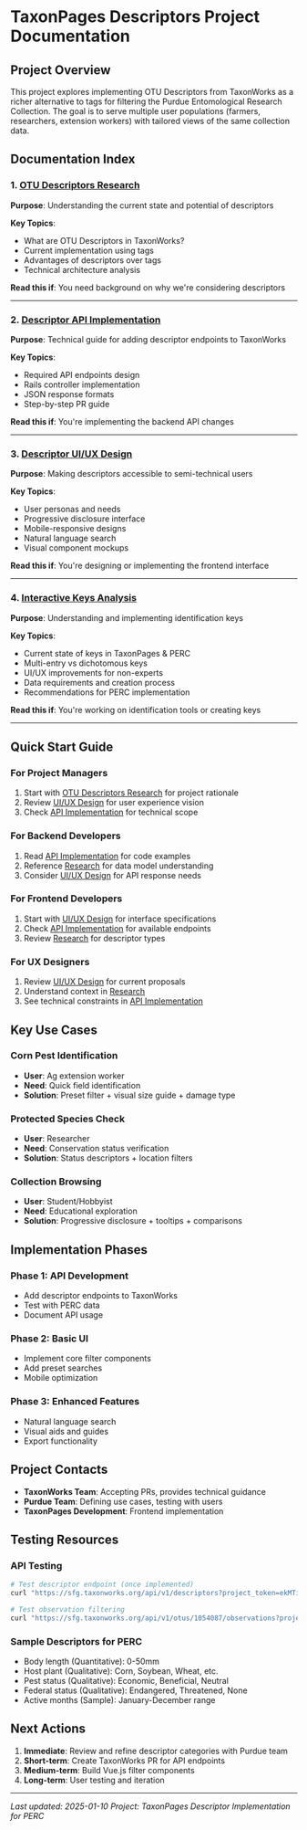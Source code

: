 # TaxonPages Descriptors Project Documentation

## Project Overview
This project explores implementing OTU Descriptors from TaxonWorks as a richer alternative to tags for filtering the Purdue Entomological Research Collection. The goal is to serve multiple user populations (farmers, researchers, extension workers) with tailored views of the same collection data.

## Documentation Index

### 1. [OTU Descriptors Research](./OTU_DESCRIPTORS_RESEARCH.md)
**Purpose**: Understanding the current state and potential of descriptors

**Key Topics**:
- What are OTU Descriptors in TaxonWorks?
- Current implementation using tags
- Advantages of descriptors over tags
- Technical architecture analysis

**Read this if**: You need background on why we're considering descriptors

---

### 2. [Descriptor API Implementation](./DESCRIPTOR_API_IMPLEMENTATION.md)
**Purpose**: Technical guide for adding descriptor endpoints to TaxonWorks

**Key Topics**:
- Required API endpoints design
- Rails controller implementation
- JSON response formats
- Step-by-step PR guide

**Read this if**: You're implementing the backend API changes

---

### 3. [Descriptor UI/UX Design](./DESCRIPTOR_UI_UX_DESIGN.md)
**Purpose**: Making descriptors accessible to semi-technical users

**Key Topics**:
- User personas and needs
- Progressive disclosure interface
- Mobile-responsive designs
- Natural language search
- Visual component mockups

**Read this if**: You're designing or implementing the frontend interface

---

### 4. [Interactive Keys Analysis](./INTERACTIVE_KEYS_ANALYSIS.md)
**Purpose**: Understanding and implementing identification keys

**Key Topics**:
- Current state of keys in TaxonPages & PERC
- Multi-entry vs dichotomous keys
- UI/UX improvements for non-experts
- Data requirements and creation process
- Recommendations for PERC implementation

**Read this if**: You're working on identification tools or creating keys

---

## Quick Start Guide

### For Project Managers
1. Start with [OTU Descriptors Research](./OTU_DESCRIPTORS_RESEARCH.md) for project rationale
2. Review [UI/UX Design](./DESCRIPTOR_UI_UX_DESIGN.md) for user experience vision
3. Check [API Implementation](./DESCRIPTOR_API_IMPLEMENTATION.md) for technical scope

### For Backend Developers
1. Read [API Implementation](./DESCRIPTOR_API_IMPLEMENTATION.md) for code examples
2. Reference [Research](./OTU_DESCRIPTORS_RESEARCH.md) for data model understanding
3. Consider [UI/UX Design](./DESCRIPTOR_UI_UX_DESIGN.md) for API response needs

### For Frontend Developers
1. Start with [UI/UX Design](./DESCRIPTOR_UI_UX_DESIGN.md) for interface specifications
2. Check [API Implementation](./DESCRIPTOR_API_IMPLEMENTATION.md) for available endpoints
3. Review [Research](./OTU_DESCRIPTORS_RESEARCH.md) for descriptor types

### For UX Designers
1. Review [UI/UX Design](./DESCRIPTOR_UI_UX_DESIGN.md) for current proposals
2. Understand context in [Research](./OTU_DESCRIPTORS_RESEARCH.md)
3. See technical constraints in [API Implementation](./DESCRIPTOR_API_IMPLEMENTATION.md)

## Key Use Cases

### Corn Pest Identification
- **User**: Ag extension worker
- **Need**: Quick field identification
- **Solution**: Preset filter + visual size guide + damage type

### Protected Species Check
- **User**: Researcher
- **Need**: Conservation status verification
- **Solution**: Status descriptors + location filters

### Collection Browsing
- **User**: Student/Hobbyist
- **Need**: Educational exploration
- **Solution**: Progressive disclosure + tooltips + comparisons

## Implementation Phases

### Phase 1: API Development
- Add descriptor endpoints to TaxonWorks
- Test with PERC data
- Document API usage

### Phase 2: Basic UI
- Implement core filter components
- Add preset searches
- Mobile optimization

### Phase 3: Enhanced Features
- Natural language search
- Visual aids and guides
- Export functionality

## Project Contacts

- **TaxonWorks Team**: Accepting PRs, provides technical guidance
- **Purdue Team**: Defining use cases, testing with users
- **TaxonPages Development**: Frontend implementation

## Testing Resources

### API Testing
```bash
# Test descriptor endpoint (once implemented)
curl "https://sfg.taxonworks.org/api/v1/descriptors?project_token=ekMTicbZWijqmdpHKqs_TA"

# Test observation filtering
curl "https://sfg.taxonworks.org/api/v1/otus/1054087/observations?project_token=ekMTicbZWijqmdpHKqs_TA"
```

### Sample Descriptors for PERC
- Body length (Quantitative): 0-50mm
- Host plant (Qualitative): Corn, Soybean, Wheat, etc.
- Pest status (Qualitative): Economic, Beneficial, Neutral
- Federal status (Qualitative): Endangered, Threatened, None
- Active months (Sample): January-December range

## Next Actions

1. **Immediate**: Review and refine descriptor categories with Purdue team
2. **Short-term**: Create TaxonWorks PR for API endpoints
3. **Medium-term**: Build Vue.js filter components
4. **Long-term**: User testing and iteration

---

*Last updated: 2025-01-10*
*Project: TaxonPages Descriptor Implementation for PERC*